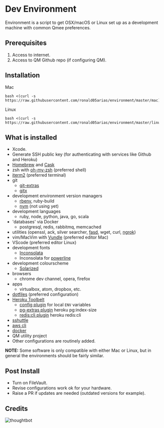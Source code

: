 Dev Environment
========================

Environment is a script to get OSX/macOS or Linux set up as a development machine with common Qmee preferences.

Prerequisites
-------------
1) Access to internet.
2) Access to QM Github repo (if configuring QM).

Installation
------------

Mac
```
bash <(curl -s https://raw.githubusercontent.com/ronald05arias/environment/master/mac)
```

Linux
```
bash <(curl -s https://raw.githubusercontent.com/ronald05arias/environment/master/linux)
```

What is installed
-----------------

* Xcode.
* Generate SSH public key (for authenticating with services like Github and Heroku)
* [Homebrew](http://brew.sh/) and [Cask](http://caskroom.io/)
* zsh with [oh-my-zsh](https://github.com/robbyrussell/oh-my-zsh) (preferred shell)
* [iterm2](http://www.iterm2.com/) (preferred terminal)
* git
  * [git-extras](https://github.com/visionmedia/git-extras)
  * [gitx](http://gitx.laullon.com/)
* development environment version managers
  * [rbenv](https://github.com/sstephenson/rbenv), ruby-build
  * [nvm](https://github.com/creationix/nvm) (not using yet)
* development languages
  * ruby, node, python, java, go, scala
* 'databases' via Docker
  * postgresql, redis, rabbitmq, memcached
* utilities (openssl, ack, silver searcher, [fasd](https://github.com/clvv/fasd), wget, curl, [ngrok](https://ngrok.com/))
* vim/MacVim with [Vundle](http://github.com/gmarik/vundle) (preferred editor Mac)
* VScode (preferred editor Linux)
* development fonts
  * [Inconsolata](http://www.levien.com/type/myfonts/inconsolata.html)
  * Inconsolata for [powerline](https://github.com/Lokaltog/powerline)
* development colourscheme
  * [Solarized](http://ethanschoonover.com/solarized)
* browsers
  * chrome dev channel, opera, firefox
* apps
  * virtualbox, atom, dropbox, etc.
* [dotfiles](https://github.com/ronald05arias/dotfiles) (preferred configuration)
* [Heroku Toolbelt](https://toolbelt.heroku.com/)
  * [config plugin](https://github.com/ddollar/heroku-config) for local `ENV` variables
  * [pg-extras plugin](https://github.com/heroku/heroku-pg-extras) heroku pg:index-size
  * [redis:cli plugin](https://github.com/ddollar/heroku-redis-cli) heroku redis:cli
* [sshuttle](https://github.com/apenwarr/sshuttle)
* [aws cli](http://aws.amazon.com/cli/)
* [docker](http://boot2docker.io/)
* QM utility project
* Other configurations are routinely added.

**NOTE:** Some software is only compatible with either Mac or Linux, but in general the environments should be fairly similar.


Post Install
------------

* Turn on FileVault.
* Revise configurations work ok for your hardware.
* Raise a PR if updates are needed (outdated versions for example).


Credits
-------

![thoughtbot](http://thoughtbot.com/images/tm/logo.png)

